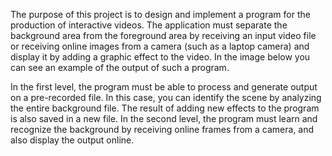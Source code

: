 The purpose of this project is to design and implement a program for the production of interactive videos. The application must separate the background area from the foreground area by receiving an input video file or receiving online images from a camera (such as a laptop camera) and display it by adding a graphic effect to the video. In the image below you can see an example of the output of such a program.

In the first level, the program must be able to process and generate output on a pre-recorded file. In this case, you can identify the scene by analyzing the entire background file. The result of adding new effects to the program is also saved in a new file.
In the second level, the program must learn and recognize the background by receiving online frames from a camera, and also display the output online.